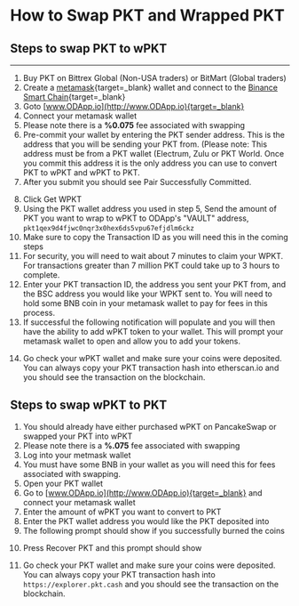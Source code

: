 # How to Swap PKT and Wrapped PKT

## Steps to swap PKT to wPKT

---
1. Buy PKT on Bittrex Global (Non-USA traders) or BitMart (Global traders)
2. Create a [metamask](https://metamask.io/download/){target=_blank} wallet and connect to the [Binance Smart Chain](https://academy.binance.com/en/articles/connecting-metamask-to-binance-smart-chain){target=_blank}
3. Goto [www.ODApp.io](http://www.ODApp.io){target=_blank}
4. Connect your metamask wallet
5. Please note there is a **%0.075** fee associated with swapping
6. Pre-commit your wallet by entering the PKT sender address. This is the address that you will be sending your PKT from. (Please note: This address must be from a PKT wallet (Electrum, Zulu or PKT World. Once you commit this address it is the only address you can use to convert PKT to wPKT and wPKT to PKT.
7. After you submit you should see Pair Successfully Committed.
<!-- ![Pair Successfully Committed](../img/pair-successfully-committed.png){: style="display:block;width: 50%"} -->
8. Click Get WPKT
9. Using the PKT wallet address you used in step 5, Send the amount of PKT you want to wrap to wPKT to ODApp's "VAULT" address,
`pkt1qex9d4fjwc0nqr3x0hex6ds5vpu67efjdlm6ckz`
10. Make sure to copy the Transaction ID as you will need this in the coming steps
11. For security, you will need to wait about 7 minutes to claim your WPKT. For transactions greater than 7 million PKT could take up to 3 hours to complete.
12. Enter your PKT transaction ID, the address you sent your PKT from, and the BSC address you would like your WPKT sent to. You will need to hold some BNB coin in your metamask wallet to pay for fees in this process.
13. If successful the following notification will populate and you will then have the ability to add wPKT token to your wallet. This will prompt your metamask wallet to open and allow you to add your tokens.
<!-- ![Panding Trnsaction Complete](../img/pending-complete.png){: style="display:block;width: 50%"} -->
14. Go check your wPKT wallet and make sure your coins were deposited. You can always copy your PKT transaction hash into etherscan.io and you should see the transaction on the blockchain.

## Steps to swap wPKT to PKT

1. You should already have either purchased wPKT on PancakeSwap or swapped your PKT into wPKT
2. Please note there is a **%.075** fee associated with swapping
3. Log into your metmask wallet
4. You must have some BNB in your wallet as you will need this for fees associated with swapping.
5. Open your PKT wallet
6. Go to [www.ODApp.io](http://www.ODApp.io){target=_blank} and connect your metamask wallet
7. Enter the amount of wPKT you want to convert to PKT
8. Enter the PKT wallet address you would like the PKT deposited into
9. The following prompt should show if you successfully burned the coins
<!-- ![WPKT Burned](../img/wpkt-burned.png){: style="display:block;width: 50%"} -->
10. Press Recover PKT and this prompt should show
<!-- ![PKT Payout Complete](../img/pkt-payout-complete.png){: style="display:block;width: 50%"} -->
11. Go check your PKT wallet and make sure your coins were deposited. You can always copy your PKT transaction hash into `https://explorer.pkt.cash` and you should see the transaction on the blockchain.
